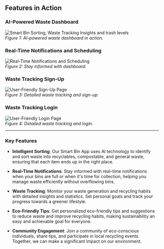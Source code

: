 ## Features in Action

### AI-Powered Waste Dashboard
![Smart Bin Sorting, Waste Tracking Insights and trash levels](./images/smart-bin-dashboard.png)  
*Figure 1: AI-powered waste dashboard in action.*

### Real-Time Notifications and Scheduling
![Real-Time Notifications and Scheduling](./images/dashboard.png)  
*Figure 2: Stay informed with dashboard.*

### Waste Tracking Sign-Up
![User-Friendly Sign-Up Page](./images/waste-tracking-sign_up.png)  
*Figure 3: Detailed waste tracking and sign-up.*

### Waste Tracking Login
![User-Friendly Login Page](./images/waste-tracking-login.png)  
*Figure 4: Detailed waste tracking and login.*

---

### Key Features

- **Intelligent Sorting**: Our Smart Bin App uses AI technology to identify and sort waste into recyclables, compostable, and general waste, ensuring that each item ends up in the right place.

- **Real-Time Notifications**: Stay informed with real-time notifications when your bins are full or when it's time for collection, helping you manage waste efficiently without overflowing bins.

- **Waste Tracking**: Monitor your waste generation and recycling habits with detailed insights and statistics. Set personal goals and track your progress towards a greener lifestyle.

- **Eco-Friendly Tips**: Get personalized eco-friendly tips and suggestions to reduce waste and improve recycling habits, making sustainability an easy and achievable goal for everyone.

- **Community Engagement**: Join a community of eco-conscious individuals, share tips, and participate in local recycling events. Together, we can make a significant impact on our environment.
